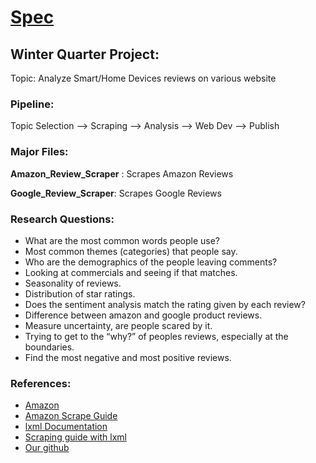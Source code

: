 # [Spec](http://builtbyspec.io/)

## Winter Quarter Project:

Topic: Analyze Smart/Home Devices reviews on various website

### Pipeline:

Topic Selection --> Scraping --> Analysis --> Web Dev --> Publish

### Major Files:

__Amazon_Review_Scraper__ : Scrapes Amazon Reviews

__Google_Review_Scraper__: Scrapes Google Reviews

### Research Questions:

-	What are the most common words people use?
-	Most common themes (categories) that people say.
-	Who are the demographics of the people leaving comments?
-	Looking at commercials and seeing if that matches.
-	Seasonality of reviews.
-	Distribution of star ratings.
-	Does the sentiment analysis match the rating given by each review?
-	Difference between amazon and google product reviews.
-	Measure uncertainty, are people scared by it.
-	Trying to get to the “why?” of peoples reviews, especially at the boundaries.
-	Find the most negative and most positive reviews.

### References:

- [Amazon](https://www.amazon.com/ref=nav_logo)
- [Amazon Scrape Guide](https://www.scrapehero.com/how-to-scrape-amazon-product-reviews/)
- [lxml Documentation](https://lxml.de/)
- [Scraping guide with lxml](https://pythontips.com/2018/06/20/an-intro-to-web-scraping-with-lxml-and-python/)
- [Our github](https://github.com/ayakkala1/Spec)
